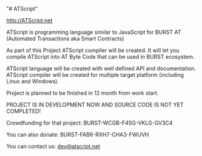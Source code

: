"# ATScript" 

http://ATScript.net

ATScript is programming language similar to JavaScript for BURST AT (Automated Transactions aka Smart Contracts)

As part of this Project ATScript compiler will be created. It will let you compile ATScript into AT Byte Code that can be used in BURST ecosystem. 

ATScript language will be created with well defined API and documentation. ATScript compiler will be created for multiple target platform (including Linux and Windows). 

Project is planned to be finished in 12 month from work start. 

PROJECT IS IN DEVELOPMENT NOW AND SOURCE CODE IS NOT YET COMPLETED!

Crowdfunding for that project: BURST-WCGB-F4SG-VKLG-GV3C4

You can also donate: BURST-FAB6-RXH7-CHA3-FWUVH

You can contact us: dev@atscript.net